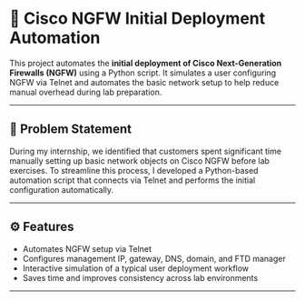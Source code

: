 # 🚀 Cisco NGFW Initial Deployment Automation

This project automates the **initial deployment of Cisco Next-Generation Firewalls (NGFW)** using a Python script. It simulates a user configuring NGFW via Telnet and automates the basic network setup to help reduce manual overhead during lab preparation.

---

## 🧠 Problem Statement

During my internship, we identified that customers spent significant time manually setting up basic network objects on Cisco NGFW before lab exercises. To streamline this process, I developed a Python-based automation script that connects via Telnet and performs the initial configuration automatically.

---

## ⚙️ Features

- Automates NGFW setup via Telnet  
- Configures management IP, gateway, DNS, domain, and FTD manager  
- Interactive simulation of a typical user deployment workflow  
- Saves time and improves consistency across lab environments  

---
